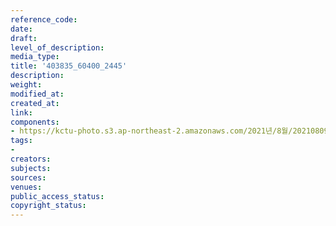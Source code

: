 ```yaml
---
reference_code: 
date: 
draft: 
level_of_description: 
media_type: 
title: '403835_60400_2445'
description: 
weight: 
modified_at: 
created_at: 
link: 
components:
- https://kctu-photo.s3.ap-northeast-2.amazonaws.com/2021년/8월/20210809_건강보험고객센터+직영화+촉구,+문재인+대통령+만납시다!+도보행진단/403835_60400_2445.jpg
tags:
- 
creators: 
subjects: 
sources: 
venues: 
public_access_status: 
copyright_status: 
---
```

